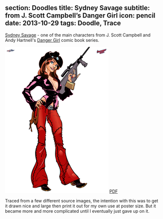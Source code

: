 section: Doodles
title: Sydney Savage
subtitle: from J. Scott Campbell’s Danger Girl
icon: pencil
date: 2013-10-29
tags: Doodle, Trace
----

[Sydney Savage](http://dangergirl.wikia.com/wiki/Sydney_Savage) - one of the main characters from J. Scott Campbell and Andy Hartnell's [Danger Girl](http://en.wikipedia.org/wiki/Danger_Girl) comic book series.

![Sydney Savage](sydney-savage.png)
[PDF](sydney-savage.pdf)

Traced from a few different source images, the intention with this was to get it drawn nice and large then print it out for my own use at poster size. But it became more and more complicated until I eventually just gave up on it.
